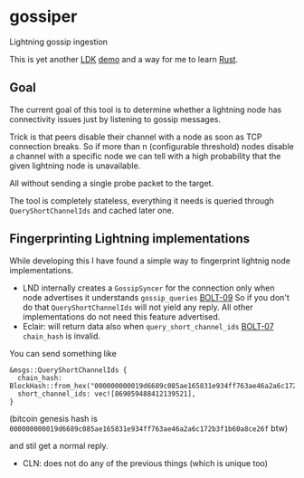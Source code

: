# gossiper
Lightning gossip ingestion

This is yet another [LDK](https://lightningdevkit.org/) [demo](https://github.com/lightningdevkit/ldk-sample) and a way for me to learn [Rust](https://www.rust-lang.org/).

## Goal

The current goal of this tool is to determine whether a lightning node has connectivity issues just by listening to gossip messages. 

Trick is that peers disable their channel with a node as soon as TCP connection breaks. So if more than n (configurable threshold) nodes disable a channel with a specific node we can tell with a high probability that the given lightning node is unavailable. 

All without sending a single probe packet to the target.

The tool is completely stateless, everything it needs is queried through `QueryShortChannelIds` and cached later one.

## Fingerprinting Lightning implementations

While developing this I have found a simple way to fingerprint lightnig node implementations.

* LND internally creates a `GossipSyncer` for the connection only when node advertises it understands `gossip_queries` [BOLT-09](https://github.com/lightning/bolts/blob/master/09-features.md)
  So if you don't do that `QueryShortChannelIds` will not yield any reply. All other implementations do not need this feature advertised.
* Eclair: will return data also when `query_short_channel_ids` [BOLT-07](https://github.com/lightning/bolts/blob/master/07-routing-gossip.md) `chain_hash` is invalid.

You can send something like
```
&msgs::QueryShortChannelIds {
  chain_hash: BlockHash::from_hex("000000000019d6689c085ae165831e934ff763ae46a2a6c172b3f1b60a8ce27f"),
  short_channel_ids: vec![869059488412139521],
}
``` 
(bitcoin genesis hash is `000000000019d6689c085ae165831e934ff763ae46a2a6c172b3f1b60a8ce26f` btw)

and stil get a normal reply.

* CLN: does not do any of the previous things (which is unique too)
